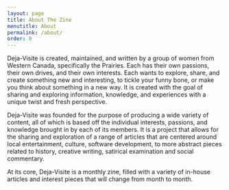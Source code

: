 ```yaml
---
layout: page
title: About The Zine
menutitle: About
permalink: /about/
order: 0
---
```


<p>Deja-Visite is created, maintained, and written by a group of women from Western Canada, specifically the Prairies.  Each has their own passions, their own drives, and their own interests. Each wants to explore, share, and create something new and interesting, to tickle your funny bone, or make you think about something in a new way.  It is created with the goal of sharing and exploring information, knowledge, and experiences with a unique twist and fresh perspective.</p>

<p>Deja-Visite was founded for the purpose of producing a wide variety of content, all of which is based off the individual interests, passions, and knowledge brought in by each of its members. It is a project that allows for the sharing and exploration of a range of articles that are centered around local entertainment, culture, software development, to more abstract pieces related to history, creative writing, satirical examination and social commentary.</p>

<p>At its core, Deja-Visite is a monthly zine, filled with a variety of in-house articles and interest pieces that will change from month to month.</p>




